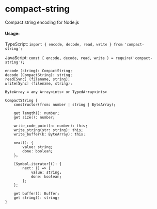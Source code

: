 # compact-string
Compact string encoding for Node.js

#### Usage:

TypeScript: `import { encode, decode, read, write } from 'compact-string';`

JavaScript: `const { encode, decode, read, write } = require('compact-string');`

```
encode (string): CompactString;
decode (CompactString): string;
read[Sync] (filename, string);
write[Sync] (filename, string);

ByteArray = any Array<ints> or TypedArray<ints>

CompactString {
    constructor(from: number | string | ByteArray);

    get length(): number;
    get size(): number;

    write_code_point(n: number): this;
    write_string(str: string): this;
    write_buffer(b: ByteArray): this;

    next(): {
        value: string;
        done: boolean;
    };

    [Symbol.iterator](): {
        next: () => {
            value: string;
            done: boolean;
        };
    };

    get buffer(): Buffer;
    get string(): string;
}
```
